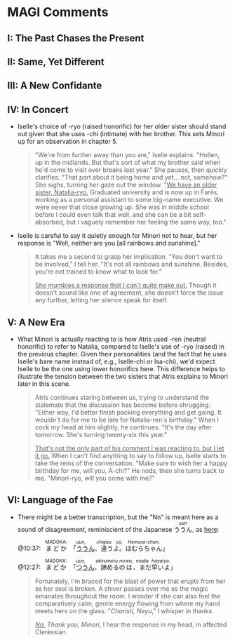 # MAGI Comments

## I: The Past Chases the Present

## II: Same, Yet Different

## III: A New Confidante

## IV: In Concert

- Iselle's choice of -ryo (raised honorific) for her older sister should stand out given that she uses -chi (intimate) with her brother. This sets Minori up for an observation in chapter 5.
    > "We're from further away than you are," Iselle explains. "Hollen, up in the midlands. But that's sort of what my brother said when he'd come to visit over breaks last year." She pauses, then quickly clarifies. "That part about it being home and yet… not, somehow?" She sighs, turning her gaze out the window. "<span style="text-decoration: underline;">We have an older sister, Natalia-ryo.</span> Graduated university and is now up in Farès, working as a personal assistant to some big-name executive. We were never that close growing up. She was in middle school before I could even talk that well, and she can be a bit self-absorbed, but I vaguely remember her feeling the same way, too."

- Iselle is careful to say it quietly enough for Minori not to hear, but her response is "Well, neither are you [all rainbows and sunshine]."
    > It takes me a second to grasp her implication. "You don't want to be involved," I tell her. "It's not all rainbows and sunshine. Besides, you're not trained to know what to look for."
    > 
    > <span style="text-decoration: underline;">She mumbles a response that I can't quite make out.</span> Though it doesn't sound like one of agreement, she doesn't force the issue any further, letting her silence speak for itself.

## V: A New Era

- What Minori is actually reacting to is how Atris used -ren (neutral honorific) to refer to Natalia, compared to Iselle's use of -ryo (raised) in the previous chapter. Given their personalities (and the fact that he uses Iselle's bare name instead of, e.g., Iselle-chi or Isa-chi), we'd expect Iselle to be the one using lower honorifics here. This difference helps to illustrate the tension between the two sisters that Atris explains to Minori later in this scene.
    > Atris continues staring between us, trying to understand the stalemate that the discussion has become before shrugging. "Either way, I'd better finish packing everything and get going. It wouldn't do for me to be late for Natalia-ren's birthday." When I cock my head at him slightly, he continues. "It's the day after tomorrow. She's turning twenty-six this year."
    > 
    > <span style="text-decoration: underline;">That's not the only part of his comment I was reacting to, but I let it go.</span> When I can't find anything to say to follow up, Iselle starts to take the reins of the conversation. "Make sure to wish her a happy birthday for me, will you, A-chi?" He nods, then she turns back to me. "Minori-ryo, will you come with me?"


## VI: Language of the Fae

- There might be a better transcription, but the "Nn" is meant here as a sound of disagreement, reminiscient of the Japanese <ruby><rb>ううん</rb><rt style="font-size: 75%;">*uun*</rt></ruby>, as [here](https://www.google.com/url?q=https://www.crunchyroll.com/puella-magi-madoka-magica/episode-12-my-very-best-friend-591757):

    @10:37: &nbsp; <ruby><rb>まどか</rb><rt style="font-size: 75%;">MADOKA:</rt>　「<rb style="text-decoration: underline;">ううん</rb><rt style="font-size: 75%;">*uun,*</rt>、<rb>違う</rb><rt style="font-size: 75%;">*chigau*</rt><rb>よ。</rb><rt style="font-size: 75%;">*yo,*</rt><rb>ほむらちゃん</rb><rt style="font-size: 75%;">*Homura-chan.*</rt>」</ruby>

    @12:27: &nbsp; <ruby><rb>まどか</rb><rt style="font-size: 75%;">MADOKA:</rt>　「<rb style="text-decoration: underline;">つうん</rb><rt style="font-size: 75%;">*uun,*</rt>、<rb>諦める</rb><rt style="font-size: 75%;">*akirumeru*</rt><rb>の</rb><rt style="font-size: 75%;">*no*</rt><rb>は</rb><rt style="font-size: 75%;">*wa,*</rt>、<rb>まだ</rb><rt style="font-size: 75%;">*mada*</rt><rb>早い</rb><rt style="font-size: 75%;">*hayai*</rt><rb>よ</rb><rt style="font-size: 75%;">*yo.*</rt>」</ruby>

    > Fortunately, I'm braced for the blast of power that erupts from her as her seal is broken. A shiver passes over me as the magic emanates throughout the room. I wonder if she can also feel the comparatively calm, gentle energy flowing from where my hand meets hers on the glass. "*Charistí, Neyu*," I whisper in thanks.
    > 
    > *<span style="text-decoration: underline;">Nn.</span> Thank you, Minori*, I hear the response in my head, in affected Clerèssian.